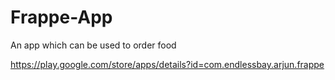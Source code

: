 # Frappe-App
An app which can be used to order food 



https://play.google.com/store/apps/details?id=com.endlessbay.arjun.frappe
